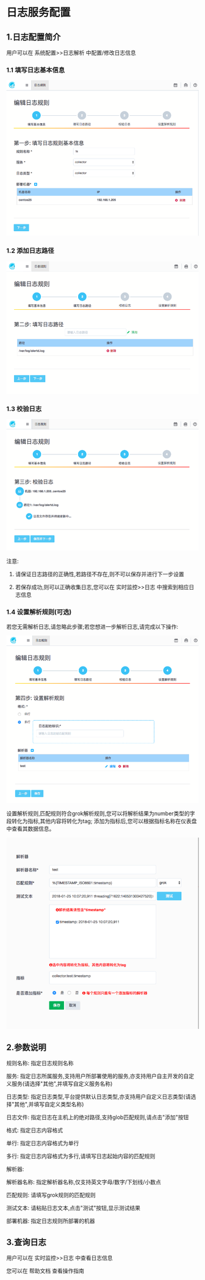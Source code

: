 # 日志服务配置


## 1.日志配置简介

用户可以在 系统配置>>日志解析 中配置/修改日志信息

### 1.1 填写日志基本信息

![](/part4/images/log_parse_1.png)

### 1.2 添加日志路径

![](/part4/images/log_parse_2.png)

### 1.3 校验日志

![](/part4/images/log_parse_3.png)

注意: 

1. 请保证日志路径的正确性,若路径不存在,则不可以保存并进行下一步设置

2. 若保存成功,则可以正确收集日志,您可以在 实时监控>>日志 中搜索到相应日志信息

### 1.4 设置解析规则(可选)

若您无需解析日志,请忽略此步骤;若您想进一步解析日志,请完成以下操作:

![](/part4/images/log_parse_4.png)

设置解析规则,匹配规则符合grok解析规则,您可以将解析结果为number类型的字段转化为指标,其他内容将转化为tag;
添加为指标后,您可以根据指标名称在仪表盘中查看其数据信息。

![](/part4/images/log_parse_5.png)


## 2.参数说明

规则名称: 指定日志规则名称

服务: 指定日志所属服务,支持用户所部署使用的服务,亦支持用户自主开发的自定义服务(请选择"其他",并填写自定义服务名称)

日志类型: 指定日志类型,平台提供默认日志类型,亦支持用户自定义日志类型(请选择"其他",并填写自定义类型名称)

日志文件: 指定日志在主机上的绝对路径,支持glob匹配规则,请点击"添加"按钮

格式: 指定日志内容格式

单行: 指定日志内容格式为单行

多行: 指定日志内容格式为多行,请填写日志起始内容的匹配规则

解析器:

解析器名称: 指定解析器名称,仅支持英文字母/数字/下划线/小数点

匹配规则: 请填写grok规则的匹配规则

测试文本: 请粘贴日志文本,点击"测试"按钮,显示测试结果

部署机器: 指定日志规则所部署的机器

## 3.查询日志

用户可以在 实时监控>>日志 中查看日志信息

您可以在 帮助文档 查看操作指南